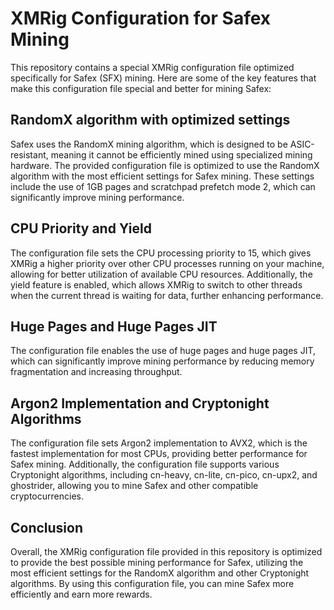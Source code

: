 # XMRig Configuration for Safex Mining

This repository contains a special XMRig configuration file optimized specifically for Safex (SFX) mining. Here are some of the key features that make this configuration file special and better for mining Safex:

## RandomX algorithm with optimized settings

Safex uses the RandomX mining algorithm, which is designed to be ASIC-resistant, meaning it cannot be efficiently mined using specialized mining hardware. The provided configuration file is optimized to use the RandomX algorithm with the most efficient settings for Safex mining. These settings include the use of 1GB pages and scratchpad prefetch mode 2, which can significantly improve mining performance.

## CPU Priority and Yield

The configuration file sets the CPU processing priority to 15, which gives XMRig a higher priority over other CPU processes running on your machine, allowing for better utilization of available CPU resources. Additionally, the yield feature is enabled, which allows XMRig to switch to other threads when the current thread is waiting for data, further enhancing performance.

## Huge Pages and Huge Pages JIT

The configuration file enables the use of huge pages and huge pages JIT, which can significantly improve mining performance by reducing memory fragmentation and increasing throughput.

## Argon2 Implementation and Cryptonight Algorithms

The configuration file sets Argon2 implementation to AVX2, which is the fastest implementation for most CPUs, providing better performance for Safex mining. Additionally, the configuration file supports various Cryptonight algorithms, including cn-heavy, cn-lite, cn-pico, cn-upx2, and ghostrider, allowing you to mine Safex and other compatible cryptocurrencies.

## Conclusion

Overall, the XMRig configuration file provided in this repository is optimized to provide the best possible mining performance for Safex, utilizing the most efficient settings for the RandomX algorithm and other Cryptonight algorithms. By using this configuration file, you can mine Safex more efficiently and earn more rewards.
